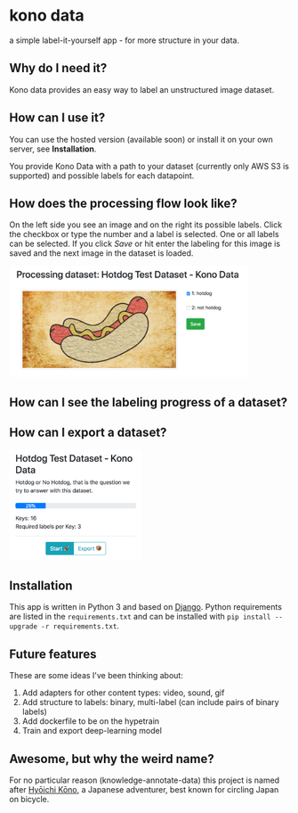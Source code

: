 kono data
===========
a simple label-it-yourself app - for more structure in your data.

## Why do I need it?
Kono data provides an easy way to label an unstructured image dataset.

## How can I use it?
You can use the hosted version (available soon) or 
install it on your own server, see <b>Installation</b>.

You provide Kono Data with a path to your dataset (currently only AWS S3 is supported)
and possible labels for each datapoint.

## How does the processing flow look like?
On the left side you see an image and on the right its possible labels.
Click the checkbox or type the number and a label is selected.
One or all labels can be selected. If you click _Save_ or hit enter the labeling for this 
image is saved and the next image in the dataset is loaded.

<img src="docs/img/label_hotdog.png" alt="" style="height: 200px;" />

## How can I see the labeling progress of a dataset?
## How can I export a dataset?
<img src="docs/img/export_hotdog.png" alt="" style="height: 200px;" />

## Installation
This app is written in Python 3 and based on [Django](https://www.djangoproject.com/).
Python requirements are listed in the ```requirements.txt``` and can be 
installed with ```pip install --upgrade -r requirements.txt```. 

## Future features
These are some ideas I've been thinking about:
1. Add adapters for other content types: video, sound, gif
2. Add structure to labels: binary, multi-label (can include pairs of binary labels)
3. Add dockerfile to be on the hypetrain
4. Train and export deep-learning model

## Awesome, but why the weird name?
For no particular reason (knowledge-annotate-data) this project is named after 
[Hyōichi Kōno](https://en.wikipedia.org/wiki/Hy%C5%8Dichi_K%C5%8Dno), a Japanese adventurer,
best known for circling Japan on bicycle.

